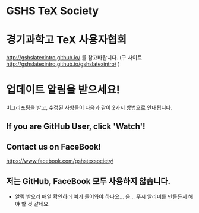 # GSHS TeX Society
# 경기과학고 TeX 사용자협회
http://gshslatexintro.github.io/ 를 참고바랍니다.
(구 사이트 http://gshslatexintro.github.io/gshslatexintro/ )

# 업데이트 알림을 받으세요!
버그리포팅을 받고, 수정된 사항들이 다음과 같이 2가지 방법으로 안내됩니다.
## If you are GitHub User, click 'Watch'!
## Contact us on FaceBook!
https://www.facebook.com/gshstexsociety/
## 저는 GitHub, FaceBook 모두 사용하지 않습니다.
- 알림 받으러 매일 확인하러 여기 들어와야 하나요...
음... 푸시 알리미를 만들든지 해야 할 것 같네요.
